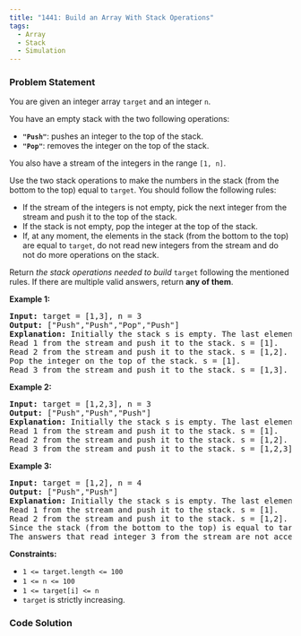 ```yaml
---
title: "1441: Build an Array With Stack Operations"
tags:
  - Array
  - Stack
  - Simulation
---
```

### Problem Statement

<p>You are given an integer array <code>target</code> and an integer <code>n</code>.</p>

<p>You have an empty stack with the two following operations:</p>

<ul>
	<li><strong><code>&quot;Push&quot;</code></strong>: pushes an integer to the top of the stack.</li>
	<li><strong><code>&quot;Pop&quot;</code></strong>: removes the integer on the top of the stack.</li>
</ul>

<p>You also have a stream of the integers in the range <code>[1, n]</code>.</p>

<p>Use the two stack operations to make the numbers in the stack (from the bottom to the top) equal to <code>target</code>. You should follow the following rules:</p>

<ul>
	<li>If the stream of the integers is not empty, pick the next integer from the stream and push it to the top of the stack.</li>
	<li>If the stack is not empty, pop the integer at the top of the stack.</li>
	<li>If, at any moment, the elements in the stack (from the bottom to the top) are equal to <code>target</code>, do not read new integers from the stream and do not do more operations on the stack.</li>
</ul>

<p>Return <em>the stack operations needed to build </em><code>target</code> following the mentioned rules. If there are multiple valid answers, return <strong>any of them</strong>.</p>


<p><strong class="example">Example 1:</strong></p>

<pre>
<strong>Input:</strong> target = [1,3], n = 3
<strong>Output:</strong> [&quot;Push&quot;,&quot;Push&quot;,&quot;Pop&quot;,&quot;Push&quot;]
<strong>Explanation:</strong> Initially the stack s is empty. The last element is the top of the stack.
Read 1 from the stream and push it to the stack. s = [1].
Read 2 from the stream and push it to the stack. s = [1,2].
Pop the integer on the top of the stack. s = [1].
Read 3 from the stream and push it to the stack. s = [1,3].
</pre>

<p><strong class="example">Example 2:</strong></p>

<pre>
<strong>Input:</strong> target = [1,2,3], n = 3
<strong>Output:</strong> [&quot;Push&quot;,&quot;Push&quot;,&quot;Push&quot;]
<strong>Explanation:</strong> Initially the stack s is empty. The last element is the top of the stack.
Read 1 from the stream and push it to the stack. s = [1].
Read 2 from the stream and push it to the stack. s = [1,2].
Read 3 from the stream and push it to the stack. s = [1,2,3].
</pre>

<p><strong class="example">Example 3:</strong></p>

<pre>
<strong>Input:</strong> target = [1,2], n = 4
<strong>Output:</strong> [&quot;Push&quot;,&quot;Push&quot;]
<strong>Explanation:</strong> Initially the stack s is empty. The last element is the top of the stack.
Read 1 from the stream and push it to the stack. s = [1].
Read 2 from the stream and push it to the stack. s = [1,2].
Since the stack (from the bottom to the top) is equal to target, we stop the stack operations.
The answers that read integer 3 from the stream are not accepted.
</pre>


<p><strong>Constraints:</strong></p>

<ul>
	<li><code>1 &lt;= target.length &lt;= 100</code></li>
	<li><code>1 &lt;= n &lt;= 100</code></li>
	<li><code>1 &lt;= target[i] &lt;= n</code></li>
	<li><code>target</code> is strictly increasing.</li>
</ul>


### Code Solution

```python

```
